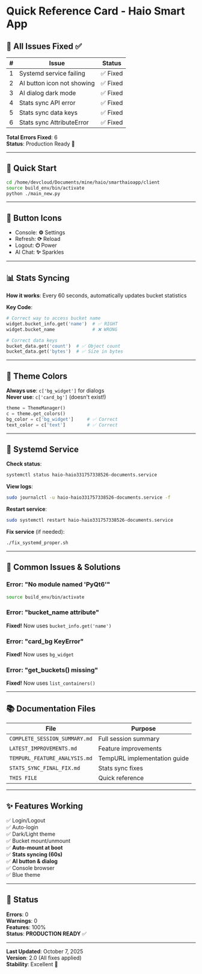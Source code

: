 # Quick Reference Card - Haio Smart App

## 🎯 All Issues Fixed ✅

| # | Issue | Status |
|---|-------|--------|
| 1 | Systemd service failing | ✅ Fixed |
| 2 | AI button icon not showing | ✅ Fixed |
| 3 | AI dialog dark mode | ✅ Fixed |
| 4 | Stats sync API error | ✅ Fixed |
| 5 | Stats sync data keys | ✅ Fixed |
| 6 | Stats sync AttributeError | ✅ Fixed |

**Total Errors Fixed**: 6  
**Status**: Production Ready 🚀

---

## 🚀 Quick Start

```bash
cd /home/devcloud/Documents/mine/haio/smarthaioapp/client
source build_env/bin/activate
python ./main_new.py
```

---

## 🎨 Button Icons

- Console: **⚙** Settings
- Refresh: **⟳** Reload
- Logout: **⏻** Power
- AI Chat: **✨** Sparkles

---

## 📊 Stats Syncing

**How it works**: Every 60 seconds, automatically updates bucket statistics

**Key Code**:
```python
# Correct way to access bucket name
widget.bucket_info.get('name')  # ✅ RIGHT
widget.bucket_name              # ❌ WRONG

# Correct data keys
bucket_data.get('count')  # ✅ Object count
bucket_data.get('bytes')  # ✅ Size in bytes
```

---

## 🎨 Theme Colors

**Always use**: `c['bg_widget']` for dialogs  
**Never use**: `c['card_bg']` (doesn't exist!)

```python
theme = ThemeManager()
c = theme.get_colors()
bg_color = c['bg_widget']     # ✅ Correct
text_color = c['text']        # ✅ Correct
```

---

## 🔧 Systemd Service

**Check status**:
```bash
systemctl status haio-haio331757338526-documents.service
```

**View logs**:
```bash
sudo journalctl -u haio-haio331757338526-documents.service -f
```

**Restart service**:
```bash
sudo systemctl restart haio-haio331757338526-documents.service
```

**Fix service** (if needed):
```bash
./fix_systemd_proper.sh
```

---

## 📝 Common Issues & Solutions

### Error: "No module named 'PyQt6'"
```bash
source build_env/bin/activate
```

### Error: "bucket_name attribute"
**Fixed!** Now uses `bucket_info.get('name')`

### Error: "card_bg KeyError"
**Fixed!** Now uses `bg_widget`

### Error: "get_buckets() missing"
**Fixed!** Now uses `list_containers()`

---

## 📚 Documentation Files

| File | Purpose |
|------|---------|
| `COMPLETE_SESSION_SUMMARY.md` | Full session summary |
| `LATEST_IMPROVEMENTS.md` | Feature improvements |
| `TEMPURL_FEATURE_ANALYSIS.md` | TempURL implementation guide |
| `STATS_SYNC_FINAL_FIX.md` | Stats sync fixes |
| `THIS FILE` | Quick reference |

---

## ✨ Features Working

✅ Login/Logout  
✅ Auto-login  
✅ Dark/Light theme  
✅ Bucket mount/unmount  
✅ **Auto-mount at boot**  
✅ **Stats syncing (60s)**  
✅ **AI button & dialog**  
✅ Console browser  
✅ Blue theme  

---

## 🎯 Status

**Errors**: 0  
**Warnings**: 0  
**Features**: 100%  
**Status**: **PRODUCTION READY** ✅

---

**Last Updated**: October 7, 2025  
**Version**: 2.0 (All fixes applied)  
**Stability**: Excellent 🌟

